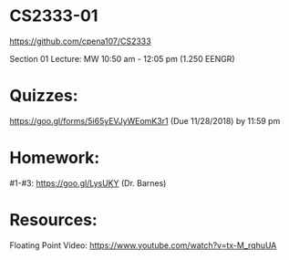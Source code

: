 # CS2333-01

<https://github.com/cpena107/CS2333>

Section 01 Lecture: MW 10:50 am - 12:05 pm (1.250 EENGR)

# Quizzes:
https://goo.gl/forms/5i65yEVJyWEomK3r1 (Due 11/28/2018) by 11:59 pm

# Homework:

#1-#3: https://goo.gl/LysUKY (Dr. Barnes)

# Resources:

Floating Point Video: https://www.youtube.com/watch?v=tx-M_rqhuUA

